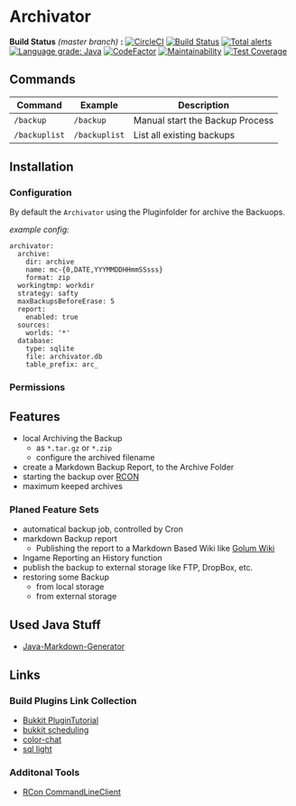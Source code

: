 # Archivator

**Build Status** *(master branch)* **:**
[![CircleCI](https://circleci.com/gh/nolte/minecraft-plugin-archivator.svg?style=svg)](https://circleci.com/gh/nolte/minecraft-plugin-archivator) [![Build Status](https://travis-ci.org/nolte/minecraft-plugin-archivator.svg?branch=master)](https://travis-ci.org/nolte/minecraft-plugin-archivator) [![Total alerts](https://img.shields.io/lgtm/alerts/g/nolte/minecraft-plugin-archivator.svg?logo=lgtm&logoWidth=18)](https://lgtm.com/projects/g/nolte/minecraft-plugin-archivator/alerts/) [![Language grade: Java](https://img.shields.io/lgtm/grade/java/g/nolte/minecraft-plugin-archivator.svg?logo=lgtm&logoWidth=18)](https://lgtm.com/projects/g/nolte/minecraft-plugin-archivator/context:java) [![CodeFactor](https://www.codefactor.io/repository/github/nolte/minecraft-plugin-archivator/badge/develop)](https://www.codefactor.io/repository/github/nolte/minecraft-plugin-archivator/overview/develop)
[![Maintainability](https://api.codeclimate.com/v1/badges/695284e2c85bdbc781a9/maintainability)](https://codeclimate.com/github/nolte/minecraft-plugin-archivator/maintainability)
[![Test Coverage](https://api.codeclimate.com/v1/badges/695284e2c85bdbc781a9/test_coverage)](https://codeclimate.com/github/nolte/minecraft-plugin-archivator/test_coverage)

## Commands

| Command               | Example                 |                     Description |
|-----------------------|-------------------------|---------------------------------|
| ```/backup``` | ```/backup```     | Manual start the Backup Process |
| ```/backuplist```     | ```/backuplist```       | List all existing backups       |


## Installation

### Configuration

By default the ```Archivator``` using the Pluginfolder for archive the Backuops.

*example config:*
```
archivator:
  archive:
    dir: archive
    name: mc-{0,DATE,YYYMMDDHHmmSSsss}
    format: zip
  workingtmp: workdir
  strategy: safty
  maxBackupsBeforeErase: 5
  report:
    enabled: true
  sources:
    worlds: '*'
  database:
    type: sqlite
    file: archivator.db
    table_prefix: arc_

```

### Permissions


## Features

- local Archiving the Backup
  - as ```*.tar.gz``` or ```*.zip```
  - configure the archived filename
- create a Markdown Backup Report, to the Archive Folder  
- starting the backup over [RCON](https://wiki.vg/RCON)
- maximum keeped archives

### Planed Feature Sets

- automatical backup job, controlled by Cron
- markdown Backup report
  - Publishing the report to a Markdown Based Wiki like [Golum Wiki](https://github.com/gollum/gollum)
- Ingame Reporting an History function
- publish the backup to external storage like FTP, DropBox, etc.
- restoring some Backup
  - from local storage
  - from external storage


## Used Java Stuff

- [Java-Markdown-Generator](https://github.com/Steppschuh/Java-Markdown-Generator)

## Links

### Build Plugins Link Collection
- [Bukkit PluginTutorial](https://bukkit.gamepedia.com/Plugin_Tutorial)
- [bukkit scheduling](https://bukkit.gamepedia.com/Scheduler_Programming)
- [color-chat](https://dev.bukkit.org/projects/color-chat)
- [sql light](https://www.spigotmc.org/threads/how-to-sqlite.56847/)


### Additonal Tools
- [RCon CommandLineClient](https://github.com/Kealper/Batchcraft)
